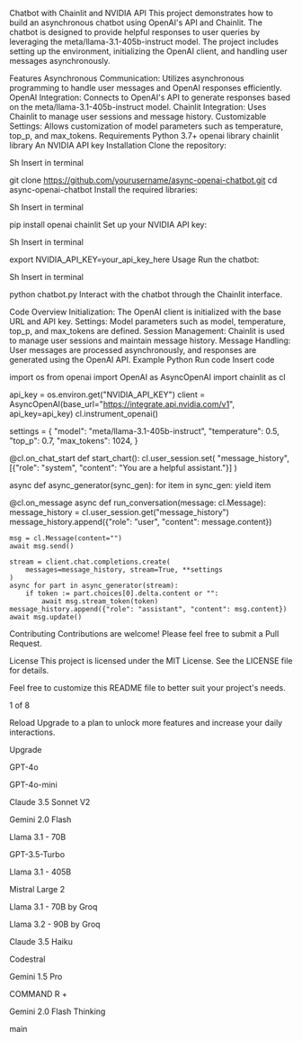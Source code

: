 Chatbot with Chainlit and NVIDIA API
This project demonstrates how to build an asynchronous chatbot using OpenAI's API and Chainlit. The chatbot is designed to provide helpful responses to user queries by leveraging the meta/llama-3.1-405b-instruct model. The project includes setting up the environment, initializing the OpenAI client, and handling user messages asynchronously.

Features
Asynchronous Communication: Utilizes asynchronous programming to handle user messages and OpenAI responses efficiently.
OpenAI Integration: Connects to OpenAI's API to generate responses based on the meta/llama-3.1-405b-instruct model.
Chainlit Integration: Uses Chainlit to manage user sessions and message history.
Customizable Settings: Allows customization of model parameters such as temperature, top_p, and max_tokens.
Requirements
Python 3.7+
openai library
chainlit library
An NVIDIA API key
Installation
Clone the repository:

Sh
Insert in terminal

git clone https://github.com/yourusername/async-openai-chatbot.git
cd async-openai-chatbot
Install the required libraries:

Sh
Insert in terminal

pip install openai chainlit
Set up your NVIDIA API key:

Sh
Insert in terminal

export NVIDIA_API_KEY=your_api_key_here
Usage
Run the chatbot:

Sh
Insert in terminal

python chatbot.py
Interact with the chatbot through the Chainlit interface.

Code Overview
Initialization: The OpenAI client is initialized with the base URL and API key.
Settings: Model parameters such as model, temperature, top_p, and max_tokens are defined.
Session Management: Chainlit is used to manage user sessions and maintain message history.
Message Handling: User messages are processed asynchronously, and responses are generated using the OpenAI API.
Example
Python
Run code
Insert code

import os
from openai import OpenAI as AsyncOpenAI
import chainlit as cl

api_key = os.environ.get("NVIDIA_API_KEY")
client = AsyncOpenAI(base_url="https://integrate.api.nvidia.com/v1", api_key=api_key)
cl.instrument_openai()

settings = {
    "model": "meta/llama-3.1-405b-instruct",
    "temperature": 0.5,
    "top_p": 0.7,
    "max_tokens": 1024,
}

@cl.on_chat_start
def start_chart():
    cl.user_session.set(
        "message_history",
        [{"role": "system", "content": "You are a helpful assistant."}]
    )

async def async_generator(sync_gen):
    for item in sync_gen:
        yield item

@cl.on_message
async def run_conversation(message: cl.Message):
    message_history = cl.user_session.get("message_history")
    message_history.append({"role": "user", "content": message.content})

    msg = cl.Message(content="")
    await msg.send()

    stream = client.chat.completions.create(
        messages=message_history, stream=True, **settings
    )
    async for part in async_generator(stream):
        if token := part.choices[0].delta.content or "":
            await msg.stream_token(token)
    message_history.append({"role": "assistant", "content": msg.content})
    await msg.update()




Contributing
Contributions are welcome! Please feel free to submit a Pull Request.

License
This project is licensed under the MIT License. See the LICENSE file for details.

Feel free to customize this README file to better suit your project's needs.

1 of 8

Reload
Upgrade to a plan to unlock more features and increase your daily interactions.

Upgrade



GPT-4o


GPT-4o-mini


Claude 3.5 Sonnet V2


Gemini 2.0 Flash


Llama 3.1 - 70B


GPT-3.5-Turbo


Llama 3.1 - 405B


Mistral Large 2


Llama 3.1 - 70B by Groq


Llama 3.2 - 90B by Groq


Claude 3.5 Haiku


Codestral


Gemini 1.5 Pro


COMMAND R +


Gemini 2.0 Flash Thinking

main
